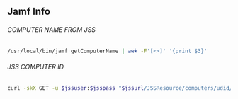 ## Jamf Info

###### COMPUTER NAME FROM JSS
```bash
/usr/local/bin/jamf getComputerName | awk -F'[<>]' '{print $3}'
```

###### JSS COMPUTER ID
```bash
curl -skX GET -u $jssuser:$jsspass "$jssurl/JSSResource/computers/udid/$(ioreg -rd1 -c IOPlatformExpertDevice | awk -F\" '/UUID/{print $(NF-1)}')" | xmllint --xpath "string(/computer/general/id)" -
```
